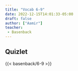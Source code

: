 ```yaml
---
title: "Vocab 6-9"
date: 2022-12-15T14:01:33-05:00
draft: false
author: ["Aamir"]
teacher:
 - Basenback
---
```

## Quizlet

{{< basenback/6-9 >}}
